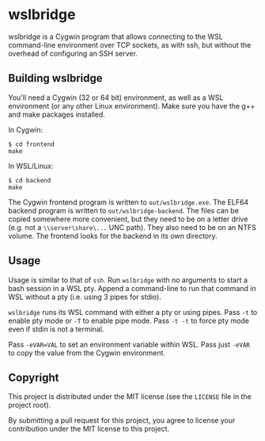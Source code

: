 # wslbridge

wslbridge is a Cygwin program that allows connecting to the WSL command-line
environment over TCP sockets, as with ssh, but without the overhead of
configuring an SSH server.

## Building wslbridge

You'll need a Cygwin (32 or 64 bit) environment, as well as a WSL environment
(or any other Linux environment).  Make sure you have the g++ and make packages
installed.

In Cygwin:

    $ cd frontend
    make

In WSL/Linux:

    $ cd backend
    make

The Cygwin frontend program is written to `out/wslbridge.exe`.  The ELF64
backend program is written to `out/wslbridge-backend`.  The files can be copied
somewhere more convenient, but they need to be on a letter drive (e.g. not a
`\\server\share\...` UNC path).  They also need to be on an NTFS volume.  The
frontend looks for the backend in its own directory.

## Usage

Usage is similar to that of `ssh`.  Run `wslbridge` with no arguments to start
a bash session in a WSL pty.  Append a command-line to run that command in WSL
without a pty (i.e. using 3 pipes for stdio).

`wslbridge` runs its WSL command with either a pty or using pipes.  Pass `-t`
to enable pty mode or `-T` to enable pipe mode.  Pass `-t -t` to force pty mode
even if stdin is not a terminal.

Pass `-eVAR=VAL` to set an environment variable within WSL.  Pass just `-eVAR`
to copy the value from the Cygwin environment.

## Copyright

This project is distributed under the MIT license (see the `LICENSE` file in
the project root).

By submitting a pull request for this project, you agree to license your
contribution under the MIT license to this project.
